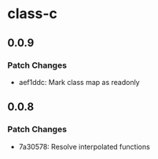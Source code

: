 # class-c

## 0.0.9

### Patch Changes

- aef1ddc: Mark class map as readonly

## 0.0.8

### Patch Changes

- 7a30578: Resolve interpolated functions
